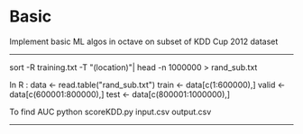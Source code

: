 Basic
=====

Implement basic ML algos in octave on subset of KDD Cup 2012 dataset 

-----------------------------------------------------------------------------

sort -R training.txt -T "(location)"| head -n 1000000 > rand_sub.txt

In R :
data <- read.table("rand_sub.txt")
train <- data[c(1:600000),]
valid <- data[c(600001:800000),]
test <- data[c(800001:1000000),]

To find AUC
	python scoreKDD.py input.csv output.csv

*****************************************************************************









